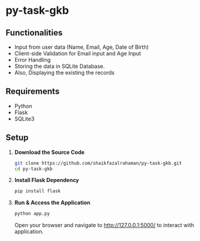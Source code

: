 # py-task-gkb

## Functionalities
- Input from user data (Name, Email, Age, Date of Birth)
- Client-side Validation for Email input and Age Input
- Error Handling
- Storing the data in SQLite Database.
- Also, Displaying the existing the records

## Requirements
- Python
- Flask
- SQLite3

## Setup
1. **Download the Source Code**
    ```bash
    git clone https://github.com/shaikfazalrahaman/py-task-gkb.git
    cd py-task-gkb
    ```
2. **Install Flask Dependency**
    ```bash
    pip install flask
    ```
3. **Run & Access the Application**
   ```bash
   python app.py
   ```
   Open your browser and navigate to http://127.0.0.1:5000/ to interact with application.
